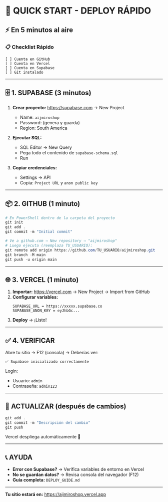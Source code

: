 # 🚀 QUICK START - DEPLOY RÁPIDO

## ⚡ En 5 minutos al aire

### 📋 Checklist Rápido

```
[ ] Cuenta en GitHub
[ ] Cuenta en Vercel
[ ] Cuenta en Supabase
[ ] Git instalado
```

---

## 🗄️ 1. SUPABASE (3 minutos)

1. **Crear proyecto:** https://supabase.com → New Project
   - Name: `aijmiroshop`
   - Password: (genera y guarda)
   - Region: South America

2. **Ejecutar SQL:**
   - SQL Editor → New Query
   - Pega todo el contenido de `supabase-schema.sql`
   - Run

3. **Copiar credenciales:**
   - Settings → API
   - Copia: `Project URL` y `anon public key`

---

## 📦 2. GITHUB (1 minuto)

```powershell
# En PowerShell dentro de la carpeta del proyecto
git init
git add .
git commit -m "Initial commit"

# Ve a github.com → New repository → "aijmiroshop"
# Luego ejecuta (reemplaza TU_USUARIO):
git remote add origin https://github.com/TU_USUARIO/aijmiroshop.git
git branch -M main
git push -u origin main
```

---

## 🌐 3. VERCEL (1 minuto)

1. **Importar:** https://vercel.com → New Project → Import from GitHub
2. **Configurar variables:**
   ```
   SUPABASE_URL = https://xxxxx.supabase.co
   SUPABASE_ANON_KEY = eyJhbGc...
   ```
3. **Deploy** → ¡Listo!

---

## ✅ 4. VERIFICAR

Abre tu sitio → F12 (consola) → Deberías ver:
```
✅ Supabase inicializado correctamente
```

Login:
- Usuario: `admin`
- Contraseña: `admin123`

---

## 🔄 ACTUALIZAR (después de cambios)

```powershell
git add .
git commit -m "Descripción del cambio"
git push
```

Vercel despliega automáticamente 🎉

---

## 📞 AYUDA

- **Error con Supabase?** → Verifica variables de entorno en Vercel
- **No se guardan datos?** → Revisa consola del navegador (F12)
- **Guía completa:** `DEPLOY_GUIDE.md`

---

**Tu sitio estará en:** https://aijmiroshop.vercel.app
